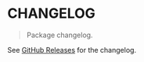 # CHANGELOG

> Package changelog.

See [GitHub Releases](https://github.com/stdlib-js/ndarray-base-dtype-char/releases) for the changelog.